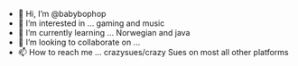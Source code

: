 - 👋 Hi, I’m @babybophop
- 👀 I’m interested in ... gaming and music 
- 🌱 I’m currently learning ... Norwegian and java
- 💞️ I’m looking to collaborate on ...
- 📫 How to reach me ... crazysues/crazy Sues on most all other platforms 

<!---
babybophop/babybophop is a ✨ special ✨ repository because its `README.md` (this file) appears on your GitHub profile.
You can click the Preview link to take a look at your changes.
--->
